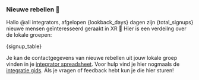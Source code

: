 ### Nieuwe rebellen :star2: 

Hallo @all integrators, afgelopen {lookback_days} dagen zijn {total_signups} nieuwe mensen geïnteresseerd geraakt in XR :tada: Hier is een verdeilng over de lokale groepen:

{signup_table}

Je kan de contactgegevens van nieuwe rebellen uit jouw lokale groep vinden in je [integrator spreadsheet](https://cloud.extinctionrebellion.nl/index.php/f/381175). Voor hulp vind je hier nogmaals de [integratie gids](https://cloud.extinctionrebellion.nl/index.php/s/xmGF8CZxospLzsm). Als je vragen of feedback hebt kun je die hier sturen!
